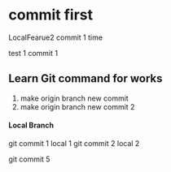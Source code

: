 commit first
=======
LocalFearue2 commit 1 time

test 1 commit 1
## Learn Git command for works
1. make origin branch new commit
2. make origin branch new commit 2

#### Local Branch

git commit 1 local 1
git commit 2 local 2

git commit 5
